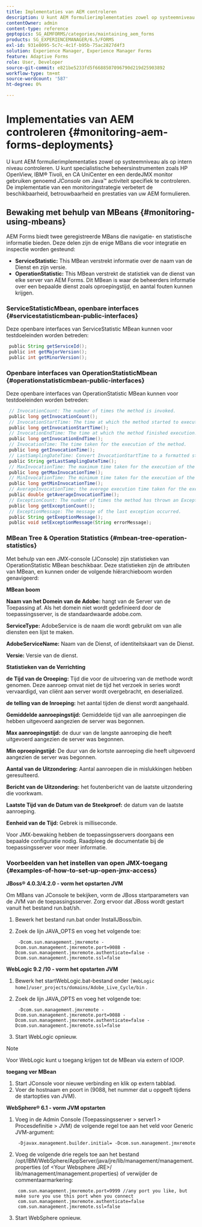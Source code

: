 ```yaml
---
title: Implementaties van AEM controleren
description: U kunt AEM formulierimplementaties zowel op systeemniveau als op intern niveau controleren. Meer informatie over het controleren AEM formulierimplementaties in dit document.
contentOwner: admin
content-type: reference
geptopics: SG_AEMFORMS/categories/maintaining_aem_forms
products: SG_EXPERIENCEMANAGER/6.5/FORMS
exl-id: 931e8095-5c7c-4c1f-b95b-75ac2827d4f3
solution: Experience Manager, Experience Manager Forms
feature: Adaptive Forms
role: User, Developer
source-git-commit: e821be5233fd5f6688507096790d219d25903892
workflow-type: tm+mt
source-wordcount: '587'
ht-degree: 0%

---
```


# Implementaties van AEM controleren {#monitoring-aem-forms-deployments}

U kunt AEM formulierimplementaties zowel op systeemniveau als op intern niveau controleren. U kunt specialistische beheersinstrumenten zoals HP OpenView, IBM® Tivoli, en CA UniCenter en een derdeJMX monitor gebruiken genoemd *JConsole* om Java™ activiteit specifiek te controleren. De implementatie van een monitoringstrategie verbetert de beschikbaarheid, betrouwbaarheid en prestaties van uw AEM formulieren.

<!-- For more information about monitoring AEM forms deployments, see [A technical guide for monitoring AEM forms deployments](https://www.adobe.com/devnet/livecycle/pdfs/lc_monitoring_wp_ue.pdf). This URL is 404. No suitable replacement URL was found after a search. Do not make this link live if it is dead! -->

## Bewaking met behulp van MBeans {#monitoring-using-mbeans}

AEM Forms biedt twee geregistreerde MBans die navigatie- en statistische informatie bieden. Deze delen zijn de enige MBans die voor integratie en inspectie worden gesteund:

* **ServiceStatistic:** This MBean verstrekt informatie over de naam van de Dienst en zijn versie.
* **OperationStatistic:** This MBean verstrekt de statistiek van de dienst van elke server van AEM Forms. Dit MBean is waar de beheerders informatie over een bepaalde dienst zoals oproepingstijd, en aantal fouten kunnen krijgen.

### ServiceStatisticMbean, openbare interfaces {#servicestatisticmbean-public-interfaces}

Deze openbare interfaces van ServiceStatistic MBean kunnen voor testdoeleinden worden betreden:

```java
 public String getServiceId();
 public int getMajorVersion();
 public int getMinorVersion();
```

### Openbare interfaces van OperationStatisticMbean {#operationstatisticmbean-public-interfaces}

Deze openbare interfaces van OperationStatistic MBean kunnen voor testdoeleinden worden betreden:

```java
 // InvocationCount: The number of times the method is invoked.
 public long getInvocationCount();
 // InvocationStartTime: The time at which the method started to execute.
 public long getInvocationStartTime();
 // InvocationEndTime: The time at which the method finished execution.
 public long getInvocationEndTime();
 // InvocationTime: The time taken for the execution of the method.
 public long getInvocationTime();
 // LastSamplingDateTime: Convert InvocationStartTime to a formatted string
 public String getLastSamplingDateTime();
 // MaxInvocationTime: The maximum time taken for the execution of the method.
 public long getMaxInvocationTime();
 // MinInvocationTime: The minimum time taken for the execution of the method.
 public long getMinInvocationTime();
 // AverageInvocationTime: the averege execution time taken for the execution of the method.
 public double getAverageInvocationTime();
 // ExceptionCount: The number of times the method has thrown an Exception.
 public long getExceptionCount();
 // ExceptionMessage: The message of the last exception occurred.
 public String getExeptionMessage();
 public void setExceptionMessage(String errorMessage);
```

### MBean Tree &amp; Operation Statistics {#mbean-tree-operation-statistics}

Met behulp van een JMX-console (JConsole) zijn statistieken van OperationStatistic MBean beschikbaar. Deze statistieken zijn de attributen van MBean, en kunnen onder de volgende hiërarchieboom worden genavigeerd:

**MBean boom**

**Naam van het Domein van de Adobe:** hangt van de Server van de Toepassing af. Als het domein niet wordt gedefinieerd door de toepassingsserver, is de standaardwaarde adobe.com.

**ServiceType:** AdobeService is de naam die wordt gebruikt om van alle diensten een lijst te maken.

**AdobeServiceName:** Naam van de Dienst, of identiteitskaart van de Dienst.

**Versie:** Versie van de dienst.

**Statistieken van de Verrichting**

**de Tijd van de Oroeping:** Tijd die voor de uitvoering van de methode wordt genomen. Deze aanroep omvat niet de tijd het verzoek in series wordt vervaardigd, van cliënt aan server wordt overgebracht, en deserialized.

**de telling van de Inroeping:** het aantal tijden de dienst wordt aangehaald.

**Gemiddelde aanroepingstijd:** Gemiddelde tijd van alle aanroepingen die hebben uitgevoerd aangezien de server was begonnen.

**Max aanroepingstijd:** de duur van de langste aanroeping die heeft uitgevoerd aangezien de server was begonnen.

**Min oproepingstijd:** De duur van de kortste aanroeping die heeft uitgevoerd aangezien de server was begonnen.

**Aantal van de Uitzondering:** Aantal aanroepen die in mislukkingen hebben geresulteerd.

**Bericht van de Uitzondering:** het foutenbericht van de laatste uitzondering die voorkwam.

**Laatste Tijd van de Datum van de Steekproef:** de datum van de laatste aanroeping.

**Eenheid van de Tijd:** Gebrek is milliseconde.

Voor JMX-bewaking hebben de toepassingsservers doorgaans een bepaalde configuratie nodig. Raadpleeg de documentatie bij de toepassingsserver voor meer informatie.

### Voorbeelden van het instellen van open JMX-toegang {#examples-of-how-to-set-up-open-jmx-access}

**JBoss® 4.0.3/4.2.0 - vorm het opstarten JVM**

Om MBans van JConsole te bekijken, vorm de JBoss startparameters van de JVM van de toepassingsserver. Zorg ervoor dat JBoss wordt gestart vanuit het bestand run.bat/sh.

1. Bewerk het bestand run.bat onder InstallJBoss/bin.
1. Zoek de lijn JAVA_OPTS en voeg het volgende toe:

   ```shell
    -Dcom.sun.management.jmxremote -Dcom.sun.management.jmxremote.port=9088 -Dcom.sun.management.jmxremote.authenticate=false -Dcom.sun.management.jmxremote.ssl=false
   ```

**WebLogic 9.2 /10 - vorm het opstarten JVM**

1. Bewerk het startWebLogic.bat-bestand onder `[WebLogic home]/user_projects/domains/Adobe_Live_Cycle/bin` .
1. Zoek de lijn JAVA_OPTS en voeg het volgende toe:

   ```shell
    -Dcom.sun.management.jmxremote -Dcom.sun.management.jmxremote.port=9088 -Dcom.sun.management.jmxremote.authenticate=false -Dcom.sun.management.jmxremote.ssl=false
   ```

1. Start WebLogic opnieuw.

>[!NOTE]
>
>Voor WebLogic kunt u toegang krijgen tot de MBean via extern of IOOP.

**toegang ver MBean**

1. Start JConsole voor nieuwe verbinding en klik op extern tabblad.
1. Voer de hostnaam en poort in (9088, het nummer dat u opgeeft tijdens de startopties van JVM).

**WebSphere® 6.1 - vorm JVM opstarten**

1. Voeg in de Admin Console (Toepassingsserver > server1 > Procesdefinitie > JVM) de volgende regel toe aan het veld voor Generic JVM-argument:

   ```shell
    -Djavax.management.builder.initial= -Dcom.sun.management.jmxremote
   ```

1. Voeg de volgende drie regels toe aan het bestand /opt/IBM/WebSphere/AppServer/java/jre/lib/management/management.properties (of &lt;Your Websphere JRE>/ lib/management/management.properties) of verwijder de commentaarmarkering:

   ```shell
    com.sun.management.jmxremote.port=9999 //any port you like, but make sure you use this port when you connect
    com.sun.management.jmxremote.authenticate=false
    com.sun.management.jmxremote.ssl=false
   ```

1. Start WebSphere opnieuw.
